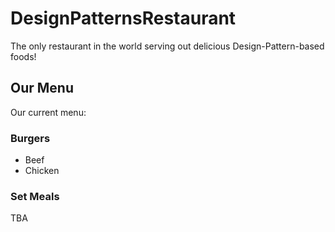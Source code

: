 # DesignPatternsRestaurant
The only restaurant in the world serving out delicious Design-Pattern-based foods!

## Our Menu
Our current menu:

### Burgers
* Beef
* Chicken

### Set Meals
TBA
